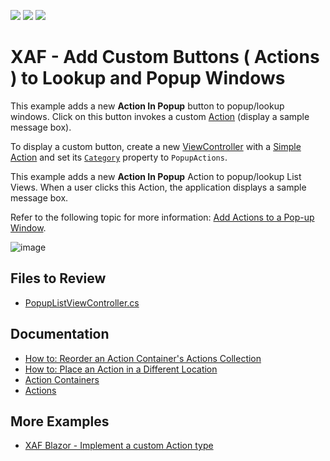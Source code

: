 <!-- default badges list -->
![](https://img.shields.io/endpoint?url=https://codecentral.devexpress.com/api/v1/VersionRange/128587445/22.2.4%2B)
[![](https://img.shields.io/badge/Open_in_DevExpress_Support_Center-FF7200?style=flat-square&logo=DevExpress&logoColor=white)](https://supportcenter.devexpress.com/ticket/details/E466)
[![](https://img.shields.io/badge/📖_How_to_use_DevExpress_Examples-e9f6fc?style=flat-square)](https://docs.devexpress.com/GeneralInformation/403183)
<!-- default badges end -->

# XAF - Add Custom Buttons ( Actions ) to Lookup and Popup Windows

This example adds a new **Action In Popup** button to popup/lookup windows. Click on this button invokes a custom [Action](https://docs.devexpress.com/eXpressAppFramework/112622/ui-construction/controllers-and-actions/actions) (display a sample message box). 

To display a custom button, create a new [ViewController](https://docs.devexpress.com/eXpressAppFramework/DevExpress.ExpressApp.ViewController) with a [Simple Action](https://docs.devexpress.com/eXpressAppFramework/DevExpress.ExpressApp.Actions.SimpleAction) and set its [`Category`](https://docs.devexpress.com/eXpressAppFramework/DevExpress.ExpressApp.Actions.ActionBase.Category) property to `PopupActions`.

This example adds a new **Action In Popup** Action to popup/lookup List Views. When a user clicks this Action, the application displays a sample message box.

Refer to the following topic for more information: [Add Actions to a Pop-up Window](https://docs.devexpress.com/eXpressAppFramework/112804/ui-construction/controllers-and-actions/add-actions-to-a-popup-window).

![image](https://user-images.githubusercontent.com/14300209/225921128-c14fc411-d304-4cb8-9d47-2080f2d1ec86.png)

## Files to Review

* [PopupListViewController.cs](./CS/EFCore/PopupActionEF/PopupActionEF.Module/Controllers/PopupListViewController.cs)

## Documentation

* [How to: Reorder an Action Container's Actions Collection](https://docs.devexpress.com/eXpressAppFramework/112815/ui-construction/controllers-and-actions/actions/how-to-reorder-an-action-containers-actions-collection)
* [How to: Place an Action in a Different Location](https://docs.devexpress.com/eXpressAppFramework/402145/ui-construction/controllers-and-actions/actions/how-to-place-an-action-in-a-different-location)
* [Action Containers](https://docs.devexpress.com/eXpressAppFramework/112610/ui-construction/action-containers)
* [Actions](https://docs.devexpress.com/eXpressAppFramework/112622/ui-construction/controllers-and-actions/actions)

## More Examples

* [XAF Blazor - Implement a custom Action type](https://github.com/DevExpress-Examples/xaf-custom-action-type-blazor)
